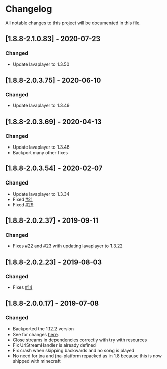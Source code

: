 # Changelog
All notable changes to this project will be documented in this file.

## [1.8.8-2.1.0.83] - 2020-07-23
### Changed
 - Update lavaplayer to 1.3.50

## [1.8.8-2.0.3.75] - 2020-06-10
### Changed
 - Update lavaplayer to 1.3.49

## [1.8.8-2.0.3.69] - 2020-04-13
### Changed
 - Update lavaplayer to 1.3.46
 - Backport many other fixes

## [1.8.8-2.0.3.54] - 2020-02-07
### Changed
 - Update lavaplayer to 1.3.34
 - Fixed [#21](https://github.com/MC-U-Team/Music-Player/issues/21)
 - Fixed [#29](https://github.com/MC-U-Team/Music-Player/issues/29)

## [1.8.8-2.0.2.37] - 2019-09-11
### Changed
 - Fixes [#22](https://github.com/MC-U-Team/Music-Player/issues/22) and [#23](https://github.com/MC-U-Team/Music-Player/issues/23) with updating lavaplayer to 1.3.22

## [1.8.8-2.0.2.23] - 2019-08-03
### Changed
 - Fixes [#14](https://github.com/MC-U-Team/Music-Player/issues/14)

## [1.8.8-2.0.0.17] - 2019-07-08
### Changed
 - Backported the 1.12.2 version
 - See for changes [here](https://github.com/MC-U-Team/Music-Player/blob/1.12.2/CHANGELOG.md).
 - Close streams in dependencies correctly with try with resources
 - Fix UrlStreamHandler is already defined
 - Fix crash when skipping backwards and no song is played
 - No need for jna and jna-platform repacked as in 1.8 because this is now shipped with minecraft
